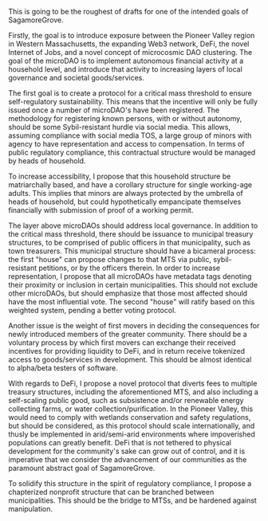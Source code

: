 This is going to be the roughest of drafts for one of the intended goals of SagamoreGrove.

Firstly, the goal is to introduce exposure between the Pioneer Valley region in Western Massachusetts,
the expanding Web3 network, DeFi, the novel Internet of Jobs, and a novel concept of microcosmic DAO clustering.
The goal of the microDAO is to implement autonomous financial activity at a household level, and introduce that
activity to increasing layers of local governance and societal goods/services.

The first goal is to create a protocol for a critical mass threshold to ensure self-regulatory sustainability.  This means that the incentive will only be fully issued once a number of microDAO's have been registered. The methodology for registering known persons,
 with or without autonomy, should be some Sybil-resistant hurdle via social media. This allows, assuming compliance with social media TOS, a large group of minors with agency to have representation and access to compensation. 
 In terms of public regulatory compliance, this contractual structure would be managed by heads of household.

To increase accessibility, I propose that this household structure be matriarchally based, and have a corollary structure for single working-age adults. This implies that minors are always protected by the umbrella of heads of household, but could hypothetically empancipate themselves financially with submission of proof of a working permit.

The layer above microDAOs should address local governance. In addition to the critical mass threshold, there should be issuance to
municipal treasury structures, to be comprised of public officers in that municipality, such as town treasurers. This municipal structure should have a bicameral process: the first "house" can propose changes to that MTS via public, sybil-resistant petitions,
 or by the officers therein. In order to increase representation, I propose that all microDAOs have metadata tags denoting their proximity or inclusion in certain municipalities. 
 This should not exclude other microDAOs, but should emphasize that those most affected should have the most influential vote. The second "house" will ratify based on this weighted system, pending a better voting protocol.

Another issue is the weight of first movers in deciding the consequences for newly introduced members of the greater community. There should be a voluntary process by which first movers can exchange their received incentives for providing liquidity to DeFi, and in return receive tokenized access to goods/services in development. This should be almost identical to alpha/beta testers of software.

With regards to DeFi, I propose a novel protocol that diverts fees to multiple treasury structures, including the aforementioned MTS, and also including a self-scaling public good, such as subsistence and/or renewable energy collecting farms,
 or water collection/purification. In the Pioneer Valley, this would need to comply with wetlands conservation and safety regulations,
 but should be considered, as this protocol should scale internationally, and thusly be implemented in arid/semi-arid environments where impoverished populations can greatly benefit.
 DeFi that is not tethered to physical development for the community's sake can grow out of control, and it is imperative that we consider the advancement of our communities as the paramount abstract goal of SagamoreGrove.

To solidify this structure in the spirit of regulatory compliance, I propose a chapterized nonprofit structure that can be branched between municipalities. This should be the bridge to MTSs, and be hardened against manipulation.
